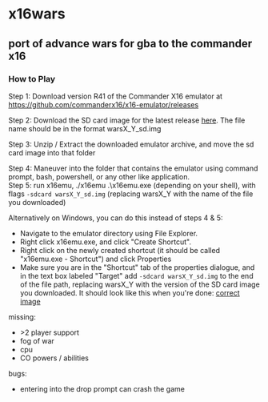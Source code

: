 # x16wars

## port of advance wars for gba to the commander x16 

### How to Play

Step 1: Download version R41 of the Commander X16 emulator at https://github.com/commanderx16/x16-emulator/releases

Step 2: Download the SD card image for the latest release [here](https://github.com/cnelson20/x16wars/releases). The file name should be in the format warsX_Y_sd.img

Step 3: Unzip / Extract the downloaded emulator archive, and move the sd card image into that folder

Step 4: Maneuver into the folder that contains the emulator using command prompt, bash, powershell, or any other like application.  
Step 5: run x16emu, ./x16emu .\x16emu.exe (depending on your shell), with flags `-sdcard warsX_Y_sd.img` (replacing warsX_Y with the name of the file you downloaded)

Alternatively on Windows, you can do this instead of steps 4 & 5: 
- Navigate to the emulator directory using File Explorer.
- Right click x16emu.exe, and click "Create Shortcut".
- Right click on the newly created shortcut (it should be called "x16emu.exe - Shortcut") and click Properties
- Make sure you are in the "Shortcut" tab of the properties dialogue, and in the text box labeled "Target" add `-sdcard warsX_Y_sd.img` to the end of the file path, replacing warsX_Y with the version of the SD card image you downloaded.
It should look like this when you're done:
[correct image](docs/properties.png)

missing:
- \>2 player support
- fog of war
- cpu
- CO powers / abilities

bugs:

- entering into the drop prompt can crash the game
